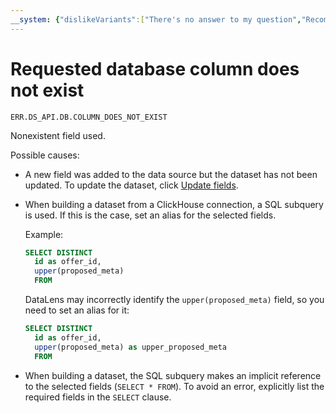 ```yaml
---
__system: {"dislikeVariants":["There's no answer to my question","Recommendations aren't helpful","Content does not match the title","Other"]}
---
```

# Requested database column does not exist

`ERR.DS_API.DB.COLUMN_DOES_NOT_EXIST`

Nonexistent field used.

Possible causes:

* A new field was added to the data source but the dataset has not been updated. To update the dataset, click [Update fields](../../operations/dataset/update-field.md).

* When building a dataset from a ClickHouse connection, a SQL subquery is used. If this is the case, set an alias for the selected fields.

   Example:

   ```sql
   SELECT DISTINCT
     id as offer_id,
     upper(proposed_meta)
     FROM
   ```

   DataLens may incorrectly identify the `upper(proposed_meta)` field, so you need to set an alias for it:

   ```sql
   SELECT DISTINCT
     id as offer_id,
     upper(proposed_meta) as upper_proposed_meta
     FROM
   ```

* When building a dataset, the SQL subquery makes an implicit reference to the selected fields (`SELECT * FROM`). To avoid an error, explicitly list the required fields in the `SELECT` clause.

